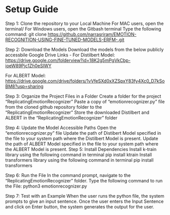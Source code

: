 # Setup Guide



Step 1: Clone the repository to your Local Machine
	For MAC users, open the terminal/ For Windows users, open the Gitbash terminal
	Type the following command:
git clone https://github.com/narrasriram/EMOTION-RECOGNITION-USING-FINE-TUNED-MODELS-ERFM-.git

Step 2: Download the Models
	Download the models from the below publicly accessbile Google Drive Links -
For Distilbert Model:
https://drive.google.com/folderview?id=18K2g5mPgVkCbp-ioeW89Pjc1Zh0eSlWY

For ALBERT Model:
https://drive.google.com/drive/folders/1vVfeSXd0xXZSpxY83fy4Xc0_D7kSoBM8?usp=sharing

Step 3: Organize the Project Files in a Folder
	Create a folder for the project “ReplicatingEmotionRecognizer”
	Paste a copy of “emotionrecognizer.py” file from the cloned github repository folder to the “ReplicatingEmotionRecognizer”
	Store the downloaded Distilbert and ALBERT in the “ReplicatingEmotionRecognizer” folder

Step 4: Update the Model Accessible Paths
	Open the “emotionrecognizer.py” file
	Update the path of Distibert Model specified in the file to your system path where the Distilbert Model is present.
	Update the path of ALBERT Model specified in the file to your system path where the ALBERT Model is present.
Step 5: Install Dependencies
	Install k-train library using the following command in terminal
pip install ktrain
	Install transformers library using the following command in terminal
pip install transformers

Step 6: Run the File
	In the command prompt, navigate to the “ReplicatingEmotionRecognizer” folder.
	Type the following command to run the File:
python3 emotionrecognizer.py

Step 7: Test with an Example
	When the user runs the python file, the system prompts to give an input sentence.
	Once the user enters the Input Sentence and click on Enter button, the system generates the output for the user.



